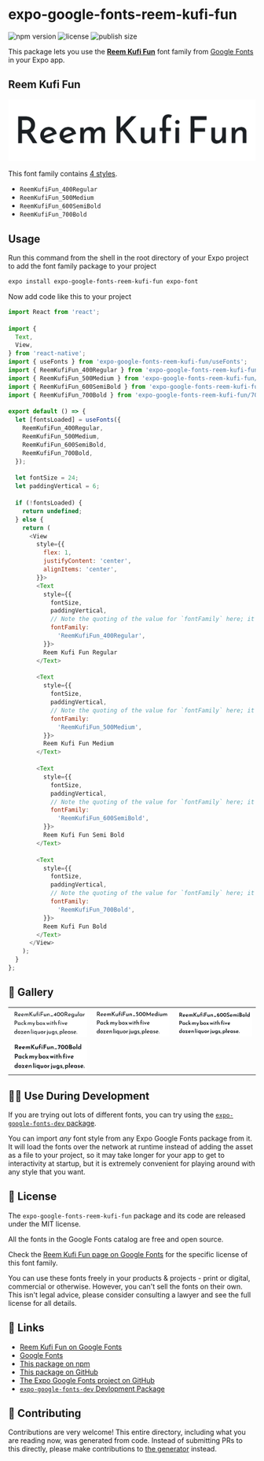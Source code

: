 # expo-google-fonts-reem-kufi-fun

![npm version](https://flat.badgen.net/npm/v/expo-google-fonts-reem-kufi-fun)
![license](https://flat.badgen.net/github/license/expo/google-fonts)
![publish size](https://flat.badgen.net/packagephobia/install/expo-google-fonts-reem-kufi-fun)

This package lets you use the [**Reem Kufi Fun**](https://fonts.google.com/specimen/Reem+Kufi+Fun) font family from [Google Fonts](https://fonts.google.com/) in your Expo app.

## Reem Kufi Fun

![Reem Kufi Fun](./font-family.png)

This font family contains [4 styles](#-gallery).

- `ReemKufiFun_400Regular`
- `ReemKufiFun_500Medium`
- `ReemKufiFun_600SemiBold`
- `ReemKufiFun_700Bold`

## Usage

Run this command from the shell in the root directory of your Expo project to add the font family package to your project
```sh
expo install expo-google-fonts-reem-kufi-fun expo-font
```

Now add code like this to your project
```js
import React from 'react';

import {
  Text,
  View,
} from 'react-native';
import { useFonts } from 'expo-google-fonts-reem-kufi-fun/useFonts';
import { ReemKufiFun_400Regular } from 'expo-google-fonts-reem-kufi-fun/400Regular';
import { ReemKufiFun_500Medium } from 'expo-google-fonts-reem-kufi-fun/500Medium';
import { ReemKufiFun_600SemiBold } from 'expo-google-fonts-reem-kufi-fun/600SemiBold';
import { ReemKufiFun_700Bold } from 'expo-google-fonts-reem-kufi-fun/700Bold';

export default () => {
  let [fontsLoaded] = useFonts({
    ReemKufiFun_400Regular,
    ReemKufiFun_500Medium,
    ReemKufiFun_600SemiBold,
    ReemKufiFun_700Bold,
  });

  let fontSize = 24;
  let paddingVertical = 6;

  if (!fontsLoaded) {
    return undefined;
  } else {
    return (
      <View
        style={{
          flex: 1,
          justifyContent: 'center',
          alignItems: 'center',
        }}>
        <Text
          style={{
            fontSize,
            paddingVertical,
            // Note the quoting of the value for `fontFamily` here; it expects a string!
            fontFamily:
              'ReemKufiFun_400Regular',
          }}>
          Reem Kufi Fun Regular
        </Text>

        <Text
          style={{
            fontSize,
            paddingVertical,
            // Note the quoting of the value for `fontFamily` here; it expects a string!
            fontFamily:
              'ReemKufiFun_500Medium',
          }}>
          Reem Kufi Fun Medium
        </Text>

        <Text
          style={{
            fontSize,
            paddingVertical,
            // Note the quoting of the value for `fontFamily` here; it expects a string!
            fontFamily:
              'ReemKufiFun_600SemiBold',
          }}>
          Reem Kufi Fun Semi Bold
        </Text>

        <Text
          style={{
            fontSize,
            paddingVertical,
            // Note the quoting of the value for `fontFamily` here; it expects a string!
            fontFamily:
              'ReemKufiFun_700Bold',
          }}>
          Reem Kufi Fun Bold
        </Text>
      </View>
    );
  }
};

```

## 🔡 Gallery


||||
|-|-|-|
|![ReemKufiFun_400Regular](.//400Regular/ReemKufiFun_400Regular.ttf.png)|![ReemKufiFun_500Medium](.//500Medium/ReemKufiFun_500Medium.ttf.png)|![ReemKufiFun_600SemiBold](.//600SemiBold/ReemKufiFun_600SemiBold.ttf.png)||
|![ReemKufiFun_700Bold](.//700Bold/ReemKufiFun_700Bold.ttf.png)||||


## 👩‍💻 Use During Development

If you are trying out lots of different fonts, you can try using the [`expo-google-fonts-dev` package](https://github.com/freeboub/google-fonts/tree/master/font-packages/dev#readme).

You can import *any* font style from any Expo Google Fonts package from it. It will load the fonts
over the network at runtime instead of adding the asset as a file to your project, so it may take longer
for your app to get to interactivity at startup, but it is extremely convenient
for playing around with any style that you want.

## 📖 License

The `expo-google-fonts-reem-kufi-fun` package and its code are released under the MIT license.

All the fonts in the Google Fonts catalog are free and open source.

Check the [Reem Kufi Fun page on Google Fonts](https://fonts.google.com/specimen/Reem+Kufi+Fun) for the specific license of this font family.

You can use these fonts freely in your products & projects - print or digital, commercial or otherwise. However, you can't sell the fonts on their own. This isn't legal advice, please consider consulting a lawyer and see the full license for all details.

## 🔗 Links

- [Reem Kufi Fun on Google Fonts](https://fonts.google.com/specimen/Reem+Kufi+Fun)
- [Google Fonts](https://fonts.google.com/)
- [This package on npm](https://www.npmjs.com/package/expo-google-fonts-reem-kufi-fun)
- [This package on GitHub](https://github.com/freeboub/google-fonts/tree/master/font-packages/reem-kufi-fun)
- [The Expo Google Fonts project on GitHub](https://github.com/freeboub/google-fonts)
- [`expo-google-fonts-dev` Devlopment Package](https://github.com/freeboub/google-fonts/tree/master/font-packages/dev)

## 🤝 Contributing

Contributions are very welcome! This entire directory, including what you are reading now, was generated from code. Instead of submitting PRs to this directly, please make contributions to [the generator](https://github.com/freeboub/google-fonts/tree/master/packages/generator) instead.
